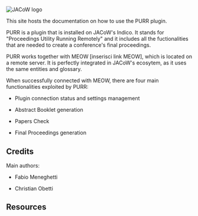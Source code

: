 # 

![JACoW logo](https://www.jacow.org/pub/images/header.png)

This site hosts the documentation on how to use the PURR plugin.

PURR is a plugin that is installed on JACoW's Indico. It stands for "Proceedings Utility Running Remotely" and it includes all the fuctionalities that are needed to create a conference's final proceedings.

PURR works together with MEOW [inserisci link MEOW], which is located on a remote server. It is perfectly integrated in JACoW's ecosytem, as it uses the same entities and glossary.

When successfully connected with MEOW, there are four main functionalities exploited by PURR:

- Plugin connection status and settings management

- Abstract Booklet generation

- Papers Check

- Final Proceedings generation

## Credits

Main authors:

- Fabio Meneghetti

- Christian Obetti

## Resources

<!-- The workflow follows the one well documented in the [Organizing IPACs (and other JACoW Events)](https://www.jacow.org/Editors/RunningJACoWConference)  hosted on the official [Joint Accelerator Conferences Website (JACoW)](https://www.JACoW.org).

As per the original document, the documentation is split in various chapters following 
the normal IPAC workflow (e.g., *Initial setup*, *Proposals for Invited Contributions*, *General abstract submission*, etc.).
However, an approach based on the *type of user* following the instructions has been chosen, as highlighted by the structure of the tree menu on the left.

## Credits

The documentation here available is built on multi-decennial experience in proceedings publication for [JACoW](https://www.jacow.org) scientific conferences.

Main authors:

- Christine Petit-Jean Genaz ([CERN](https://www.cern.ch))

- Ivan Andrian ([Elettra Sincrotrone Trieste](https://www.elettra.eu))

## Resources

- [JACoW website](https://www.JACoW.org)
- [Indico](https://getindico.io)
- [Indico end-user documentation](https://learn.getindico.io/) -->
